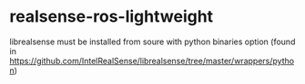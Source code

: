 # realsense-ros-lightweight

librealsense must be installed from soure with python binaries option (found in https://github.com/IntelRealSense/librealsense/tree/master/wrappers/python)
